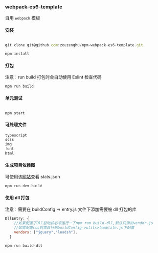 ### webpack-es6-template

自用 `webpack` 模板

#### 安装

```javascript

git clone git@github.com:zouzenghu/npm-webpack-es6-template.git

npm install

```

#### 打包

注意：run build 打包时会自动使用 Eslint 检查代码

```javascript
npm run build
```

#### 单元测试

```javascript

npm start

```

#### 可处理文件

```javascript
typescript
scss
img
font
html
```

#### 生成项目依赖图

可使用该[网站](https://webpack.github.io/analyse/)查看  stats.json

```javascript
npm run dev-build  
```

#### 使用 dll 打包

注意：需要在 buildConfig -> entry.js 文件下添加需要被 dll 打包的库

```javascript
DllEntry: {
    //如果配置了Dll启动前必须运行一下npm run build-dll,默认只添加vendor.js
    //如需配置css则需自行到buildConfig->utils>template.js下配置
    vendors: ["jquery","loadsh"],
  }

npm run build-dll
```
